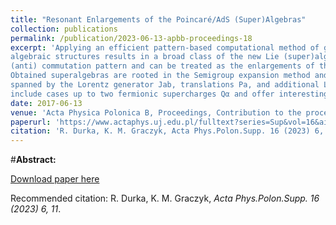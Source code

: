 ```yaml
---
title: "Resonant Enlargements of the Poincaré/AdS (Super)Algebras"
collection: publications
permalink: /publication/2023-06-13-apbb-proceedings-18
excerpt: 'Applying an efficient pattern-based computational method of generating the so-called resonating
algebraic structures results in a broad class of the new Lie (super)algebras. Those structures inherit the AdS base
(anti) commutation pattern and can be treated as the enlargements of the Poincaré or Anti-de-Sitter (super)algebras. 
Obtained superalgebras are rooted in the Semigroup expansion method and Maxwell and Soroka–Soroka algebras, 
spanned by the Lorentz generator Jab, translations Pa, and additional Lorentz-like generator Zab. Considered configurations 
include cases up to two fermionic supercharges Qα​ and offer interesting modifications to the gauge (super)gravity theories.'
date: 2017-06-13
venue: 'Acta Physica Polonica B, Proceedings, Contribution to the proceedings of The 8th Conference of the Polish Society on Relativity 2022, Warsaw (Poland)'
paperurl: 'https://www.actaphys.uj.edu.pl/fulltext?series=Sup&vol=16&aid=6-A11'
citation: 'R. Durka, K. M. Graczyk, Acta Phys.Polon.Supp. 16 (2023) 6, 11'
---
```

#__Abstract:__ 

[Download paper here](https://www.actaphys.uj.edu.pl/fulltext?series=Sup&vol=16&aid=6-A11)

Recommended citation: R. Durka, K. M. Graczyk, <i>Acta Phys.Polon.Supp. 16 (2023) 6, 11</i>.
